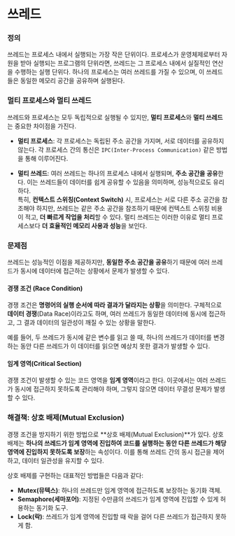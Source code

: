  # 쓰레드

### 정의
쓰레드는 프로세스 내에서 실행되는 가장 작은 단위이다. 프로세스가 운영체제로부터 자원을 받아 실행되는 프로그램의 단위라면, 쓰레드는 그 프로세스 내에서 실질적인 연산을 수행하는 실행 단위다. 하나의 프로세스는 여러 쓰레드를 가질 수 있으며, 이 쓰레드들은 동일한 메모리 공간을 공유하며 실행된다.

### 멀티 프로세스와 멀티 쓰레드
쓰레드와 프로세스는 모두 독립적으로 실행될 수 있지만, **멀티 프로세스**와 **멀티 쓰레드**는 중요한 차이점을 가진다.

- **멀티 프로세스**: 각 프로세스는 독립된 주소 공간을 가지며, 서로 데이터를 공유하지 않는다. 각 프로세스 간의 통신은 `IPC(Inter-Process Communication)` 같은 방법을 통해 이루어진다.
  
- **멀티 쓰레드**: 여러 쓰레드는 하나의 프로세스 내에서 실행되며, **주소 공간을 공유**한다. 이는 쓰레드들이 데이터를 쉽게 공유할 수 있음을 의미하며, 성능적으로도 유리하다.  
  특히, **컨텍스트 스위칭(Context Switch)** 시, 프로세스는 서로 다른 주소 공간을 참조해야 하지만, 쓰레드는 같은 주소 공간을 참조하기 때문에 컨텍스트 스위칭 비용이 적고, **더 빠르게 작업을 처리**할 수 있다. 멀티 쓰레드는 이러한 이유로 멀티 프로세스보다 **더 효율적인 메모리 사용과 성능**을 보인다.

### 문제점
쓰레드는 성능적인 이점을 제공하지만, **동일한 주소 공간을 공유**하기 때문에 여러 쓰레드가 동시에 데이터에 접근하는 상황에서 문제가 발생할 수 있다.

#### 경쟁 조건 (Race Condition)
경쟁 조건은 **명령어의 실행 순서에 따라 결과가 달라지는 상황**을 의미한다. 구체적으로 **데이터 경쟁**(Data Race)이라고도 하며, 여러 쓰레드가 동일한 데이터에 동시에 접근하고, 그 결과 데이터의 일관성이 깨질 수 있는 상황을 말한다.

예를 들어, 두 쓰레드가 동시에 같은 변수를 읽고 쓸 때, 하나의 쓰레드가 데이터를 변경하는 동안 다른 쓰레드가 이 데이터를 읽으면 예상치 못한 결과가 발생할 수 있다.

#### 임계 영역(Critical Section)
경쟁 조건이 발생할 수 있는 코드 영역을 **임계 영역**이라고 한다. 이곳에서는 여러 쓰레드가 동시에 접근하지 못하도록 관리해야 하며, 그렇지 않으면 데이터 무결성 문제가 발생할 수 있다.

### 해결책: 상호 배제(Mutual Exclusion)
경쟁 조건을 방지하기 위한 방법으로 **상호 배제(Mutual Exclusion)**가 있다. 상호 배제는 **하나의 쓰레드가 임계 영역에 진입하여 코드를 실행하는 동안 다른 쓰레드가 해당 영역에 진입하지 못하도록 보장**하는 속성이다. 이를 통해 쓰레드 간의 동시 접근을 제어하고, 데이터 일관성을 유지할 수 있다.

상호 배제를 구현하는 대표적인 방법들은 다음과 같다:
- **Mutex(뮤텍스)**: 하나의 쓰레드만 임계 영역에 접근하도록 보장하는 동기화 객체.
- **Semaphore(세마포어)**: 지정된 수만큼의 쓰레드가 임계 영역에 진입할 수 있게 허용하는 동기화 도구.
- **Lock(락)**: 쓰레드가 임계 영역에 진입할 때 락을 걸어 다른 쓰레드가 접근하지 못하게 함.
